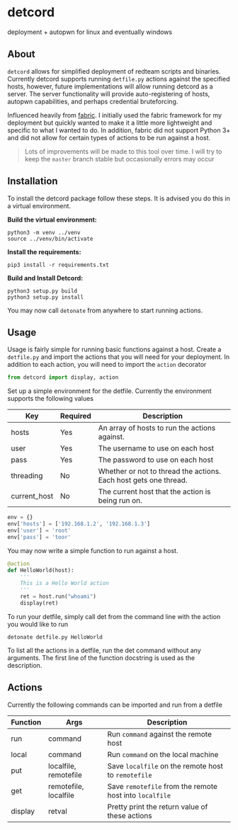 # detcord
deployment + autopwn for linux and eventually windows

## About
`detcord` allows for simplified deployment of redteam scripts and binaries.
Currently detcord supports running `detfile.py` actions against the specified hosts, however, future
implementations will allow running detcord as a server. The server functionality will provide
auto-registering of hosts, autopwn capabilities, and perhaps credential bruteforcing.


Influenced heavily from [fabric](https://github.com/fabric/fabric). I initially used the fabric framework
for my deployment but quickly wanted to make it a little more lightweight and specific to what I
wanted to do. In addition, fabric did not support Python 3+ and did not allow for certain types of
actions to be run against a host.

> Lots of improvements will be made to this tool over time. I will try to keep the `master` branch
> stable but occasionally errors may occur

## Installation
To install the detcord package follow these steps. It is advised you do this in a virtual environment.

__Build the virtual environment:__
```
python3 -m venv ../venv
source ../venv/bin/activate
```

__Install the requirements:__
```
pip3 install -r requirements.txt
```

__Build and Install Detcord:__
```
python3 setup.py build
python3 setup.py install
```

You may now call `detonate` from anywhere to start running actions.

## Usage
Usage is fairly simple for running basic functions against a host. Create a `detfile.py` and import
the actions that you will need for your deployment. In addition to each action, you will need to
import the `action` decorator
```python
from detcord import display, action
```

Set up a simple environment for the detfile. Currently the environment supports the following values

| Key          | Required | Description                                       |
|--------------|----------|---------------------------------------------------|
| hosts        | Yes      | An array of hosts to run the actions against.     |
| user         | Yes      | The username to use on each host                  |
| pass         | Yes      | The password to use on each host                  |
| threading    | No       | Whether or not to thread the actions. Each host gets one thread. |
| current_host | No       | The current host that the action is being run on. |

```python
env = {}
env['hosts'] = ['192.168.1.2', '192.168.1.3']
env['user'] = 'root'
env['pass'] = 'toor'
```

You may now write a simple function to run against a host.
```python
@action
def HelloWorld(host):
    '''
    This is a Hello World action
    '''
    ret = host.run("whoami")
    display(ret)
```

To run your detfile, simply call det from the command line with the action you would like to run
```
detonate detfile.py HelloWorld
```

To list all the actions in a detfile, run the det command without any arguments. The first line of
the function docstring is used as the description.


## Actions
Currently the following commands can be imported and run from a detfile

| Function | Args                  | Description                                               |
|----------|-----------------------|-----------------------------------------------------------|
| run      | command               | Run `command` against the remote host                     |
| local    | command               | Run `command` on the local machine                        |
| put      | localfile, remotefile | Save `localfile` on the remote host to `remotefile`       |
| get      | remotefile, localfile | Save `remotefile` from the remote host into `localfile`   |
| display  | retval                | Pretty print the return value of these actions            |
